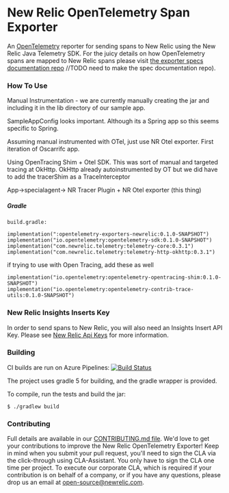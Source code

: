 # New Relic OpenTelemetry Span Exporter
An [OpenTelemetry](https://github.com/open-telemetry/opentelemetry-java) reporter for sending spans to New Relic using the New Relic Java Telemetry SDK.
For the juicy details on how OpenTelemetry spans are mapped to New Relic spans
please visit [the exporter specs documentation repo]()
//TODO need to make the spec documentation repo). 

### How To Use

Manual Instrumentation - we are currently manually creating the jar and including it in the lib directory of our sample app. 

SampleAppConfig looks important. Although its a Spring app so this seems specific to Spring. 


Assuming manual instrumented with OTel, just use NR Otel exporter. First iteration of Oscarrifc app.

Using OpenTracing Shim + Otel SDK. This was sort of manual and targeted tracing at OkHttp. OkHttp already autoinstrumented by OT but we did have to add the tracerShim as a TraceInterceptor


App->specialagent-> NR Tracer Plugin + NR Otel exporter (this thing)

##### Gradle
`build.gradle:`

```
implementation(":opentelemetry-exporters-newrelic:0.1.0-SNAPSHOT")
implementation("io.opentelemetry:opentelemetry-sdk:0.1.0-SNAPSHOT")
implementation("com.newrelic.telemetry:telemetry-core:0.3.1")
implementation("com.newrelic.telemetry:telemetry-http-okhttp:0.3.1")
```

if trying to use with Open Tracing, add these as well
```
implementation("io.opentelemetry:opentelemetry-opentracing-shim:0.1.0-SNAPSHOT")
implementation("io.opentelemetry:opentelemetry-contrib-trace-utils:0.1.0-SNAPSHOT")
```

### New Relic Insights Inserts Key
In order to send spans to New Relic, you will also need an Insights Insert API Key. Please see [New Relic Api Keys](https://docs.newrelic.com/docs/insights/insights-data-sources/custom-data/introduction-event-api#) for more information.


### Building
CI builds are run on Azure Pipelines: [![Build Status](https://dev.azure.com/NRAzurePipelines/Java%20CI/_apis/build/status/PR%20Build%20for%20OpenTelemetry%20Exporters?branchName=master)](https://dev.azure.com/NRAzurePipelines/Java%20CI/_build/latest?definitionId=11&branchName=master)

The project uses gradle 5 for building, and the gradle wrapper is provided.

To compile, run the tests and build the jar:

`$ ./gradlew build`

### Contributing
Full details are available in our [CONTRIBUTING.md file](CONTRIBUTING.md). We'd love to get your contributions to improve the New Relic OpenTelemetry Exporter! Keep in mind when you submit your pull request, you'll need to sign the CLA via the click-through using CLA-Assistant. You only have to sign the CLA one time per project. To execute our corporate CLA, which is required if your contribution is on behalf of a company, or if you have any questions, please drop us an email at open-source@newrelic.com.
